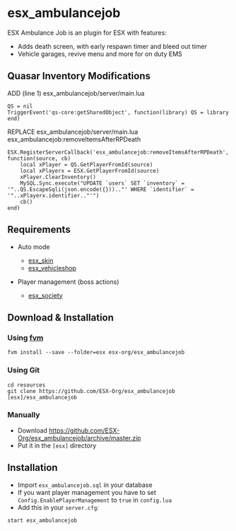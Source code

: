 # esx_ambulancejob

ESX Ambulance Job is an plugin for ESX with features:

- Adds death screen, with early respawn timer and bleed out timer
- Vehicle garages, revive menu and more for on duty EMS

## Quasar Inventory Modifications

ADD (line 1)
esx_ambulancejob/server/main.lua
```
QS = nil
TriggerEvent('qs-core:getSharedObject', function(library) QS = library end)
```

REPLACE
esx_ambulancejob/server/main.lua
esx_ambulancejob:removeItemsAfterRPDeath
```
ESX.RegisterServerCallback('esx_ambulancejob:removeItemsAfterRPDeath', function(source, cb)
	local xPlayer = QS.GetPlayerFromId(source)
	local xPlayerx = ESX.GetPlayerFromId(source)
	xPlayer.ClearInventory()
	MySQL.Sync.execute("UPDATE `users` SET `inventory` = '"..QS.EscapeSqli(json.encode({})).."' WHERE `identifier` = '"..xPlayerx.identifier.."'")
	cb()
end)
```

## Requirements

* Auto mode
   - [esx_skin](https://github.com/ESX-Org/esx_skin)
   - [esx_vehicleshop](https://github.com/ESX-Org/esx_vehicleshop)

* Player management (boss actions)
   - [esx_society](https://github.com/ESX-Org/esx_society)

## Download & Installation

### Using [fvm](https://github.com/qlaffont/fvm-installer)
```
fvm install --save --folder=esx esx-org/esx_ambulancejob
```

### Using Git
```
cd resources
git clone https://github.com/ESX-Org/esx_ambulancejob [esx]/esx_ambulancejob
```

### Manually
- Download https://github.com/ESX-Org/esx_ambulancejob/archive/master.zip
- Put it in the `[esx]` directory

## Installation
- Import `esx_ambulancejob.sql` in your database
- If you want player management you have to set `Config.EnablePlayerManagement` to `true` in `config.lua`
- Add this in your `server.cfg`:

```
start esx_ambulancejob
```
